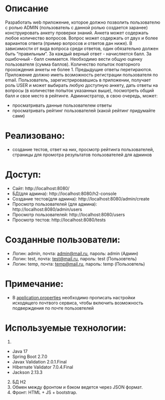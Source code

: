 # Описание
Разработать web приложение, которое должно позволить пользователю с ролью ADMIN (пользователь с данной ролью создается заранее) конструировать анкету проверки знаний. Анкета может содержать любое количество вопросов. Вопрос может содержать от двух и более вариантов ответа (пример вопросов и ответов дан ниже). В зависимости от вида вопроса среди ответов, один обязательно должен быть “правильным”. За каждый верный ответ - начисляется балл. За ошибочный - балл снимается. Необходимо вести общую оценку пользователя (сумма баллов). Количество попыток повторного прохождения анкеты не более 1. Предыдущие ответы перетираются.
Приложение должно иметь возможность регистрации пользователя по email. Пользователь, зарегистрировавшись в приложении, получает роль USER и может выбирать любую доступную анкету, дать ответы на вопросы (в количестве попыток указанных выше), посмотреть общий балл и свое место в рейтинге. Администратор, в свою очередь, может:
- просматривать данные пользователем ответы
- просматривать рейтинг пользователей (какой рейтинг придумайте сами)
# Реализовано:
- создание тестов, ответ на них, просмотр рейтинга пользователей, страницы для промотра результатов пользователей для админов

# Доступ:
- Сайт: http://localhost:8080/
- БД(для админа): http://localhost:8080/h2-console
- Создание тестов(для админа): http://localhost:8080/admin/create
- Просмотр пользователей (для админа): http://localhost:8080/admin/users
- Просмотр пользователей: http://localhost:8080/users
- Просмотр тестов: http://localhost:8080/tests

# Созданные пользователи:
- Логин: admin, почта: admin@mail.ru, пароль: admin (Админ)
- Логин: test, почта: test@mail.ru, пароль: test (Пользовтель)
- Логин: temp, почта: temp@mail.ru, пароль: temp (Пользовтель)

# Примечание:
- В [application.properties](/src/main/resources/application.properties) необходимо прописать настройки исходящего почтвого сервиса, чтобы включить возможность подверждения по почте пользовтелей

# Используемые технологии:
1)
 - Java 17
 - Spring Boot 2.7.0
 - Javax Validation 2.0.1.Final
 - Hibernate Validator 7.0.4.Final
 - Jackson 2.13.3
2) БД H2
3) Обмен между фронтом и бэком ведется через JSON формат. 
4) Фронт: HTML + JS + bootstrap.